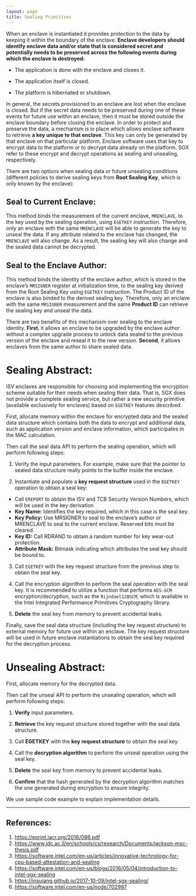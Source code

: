 ```yaml
---
layout: page
title: Sealing Primitives
---
```


When an enclave is instantiated it provides protection to the data by keeping it within the boundary of the enclave. **Enclave developers should identify enclave data and/or state that is considered secret and potentially needs to be preserved across the following events during which the enclave is destroyed:**

* The application is done with the enclave and closes it.

* The application itself is closed.

* The platform is hibernated or shutdown.

In general, the secrets provisioned to an enclave are lost when the enclave is closed. But if the secret data needs to be preserved during one of these events for future use within an enclave, then it must be stored outside the enclave boundary before closing the enclave. In order to protect and preserve the data, a mechanism is in place which allows enclave software to retrieve **a key unique to that enclave**. This key can only be generated by that enclave on that particular platform. Enclave software uses that key to encrypt data to the platform or to decrypt data already on the platform. SGX refer to these encrypt and decrypt operations as sealing and unsealing, respectively.

There are two options when sealing data or future unsealing conditions (different policies to derive sealing keys from **Root Sealing Key**, which is only known by the enclave):

Seal to Current Enclave:
----

This method binds the measurement of the current enclave, `MRENCLAVE`, to the key used by the sealing operation, using `EGETKEY` instruction. Therefore, only an enclave with the same `MRENCLAVE` will be able to generate the key to unseal the data. If any attribute related to the enclave has changed, the `MRENCLAVE` will also change. As a result, the sealing key will also change and the sealed data cannot be decrypted.

Seal to the Enclave Author:
----

This method binds the identity of the enclave author, which is stored in the enclave’s `MRSIGNER` register at initialization time, to the sealing key derived from the Root Sealing Key using `EGETKEY` instruction. The Product ID of the enclave is also binded to the derived sealing key. Therefore, only an enclave with the same `MRSIGNER` measurement and the same **Product ID** can retrieve the sealing key and unseal the data.

There are two benefits of this mechanism over sealing to the enclave identity. **First**, it allows an enclave to be upgraded by the enclave author without a complex upgrade process to unlock data sealed to the previous version of the enclave and reseal it to the new version. **Second**, it allows enclaves from the same author to share sealed data.

Sealing Abstract:
====

ISV enclaves are responsible for choosing and implementing the encryption scheme suitable for their needs when sealing their data. That is, SGX does not provide a complete sealing service, but rather a new security primitive (available exclusively for enclaves) based on `EGETKEY` features described.

First, allocate memory within the enclave for encrypted data and the sealed data structure which contains both the data to encrypt and additional data, such as application version and enclave information, which participates in the MAC calculation.

Then call the seal data API to perform the sealing operation, which will perform following steps:

1. Verify the input parameters. For example, make sure that the pointer to sealed data structure really points to the buffer inside the enclave.

2. Instantiate and populate a **key request structure** used in the `EGETKEY` operation to obtain a seal key:

* Call `EREPORT` to obtain the ISV and TCB Security Version Numbers, which will be used in the key derivation
* **Key Name:** Identifies the key required, which in this case is the seal key.
* **Key Policy:** Use MRSIGNER to seal to the enclave’s author or MRENCLAVE to seal to the current enclave. Reserved bits must be cleared.
* **Key ID:** Call RDRAND to obtain a random number for key wear-out protection.
* **Attribute Mask:** Bitmask indicating which attributes the seal key should be bound to.

3. Call `EGETKEY` with the key request structure from the previous step to obtain the seal key.

4. Call the encryption algorithm to perform the seal operation with the seal key. It is recommended to utilize a function that performs `AES-GCM` encryption/decryption, such as the `Rijndael128GCM`, which is available in the Intel Integrated Performance Primitives Cryptography library.

5. **Delete** the seal key from memory to prevent accidental leaks.

Finally, save the seal data structure (including the key request structure) to external memory for future use within an enclave. The key request structure will be used in future enclave instantiations to obtain the seal key required for the decryption process.

Unsealing Abstract:
====

First, allocate memory for the decrypted data.

Then call the unseal API to perform the unsealing operation, which will perform following steps:

1. **Verify** input parameters.

2. **Retrieve** the key request structure stored together with the seal data structure.

3. Call **EGETKEY** with the **key request structure** to obtain the seal key.

4. Call the **decryption algorithm** to perform the unseal operation using the seal key.

5. **Delete** the seal key from memory to prevent accidental leaks.

6. **Confirm** that the hash generated by the decryption algorithm matches the one generated during encryption to ensure integrity.

We use sample code example to explain implementation details. 

----

References:
----

1. https://eprint.iacr.org/2016/086.pdf
2. https://www.idc.ac.il/en/schools/cs/research/Documents/jackson-msc-thesis.pdf
3. https://software.intel.com/en-us/articles/innovative-technology-for-cpu-based-attestation-and-sealing
4. https://software.intel.com/en-us/blogs/2016/05/04/introduction-to-intel-sgx-sealing
5. https://insujang.github.io/2017-10-09/intel-sgx-sealing/
6. https://software.intel.com/en-us/node/702997
